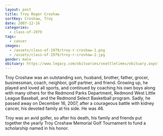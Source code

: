 ```yaml
---
layout: post
title: Troy Roger Croshaw
sortKey: Croshaw, Troy
date: 2007-12-16
categories:
  - class-of-1979
tags:
  - cancer
images:
  - /assets/class-of-1979/troy-r-croshaw-1.png
  - /assets/class-of-1979/troy-r-croshaw-2.jpg
gender: male
obituary: https://www.legacy.com/obituaries/seattletimes/obituary.aspx?n=troy-roger-croshaw&pid=99880072
---
```

Troy Croshaw was an outstanding son, husband, brother, father, grocer, businessman, coach, neighbor, golf partner, and friend. Growing up, he played and loved all sports, and continued by coaching his own boys along with many others for the Redmond Parks Department, Redmond West Little League Baseball, and the Redmond Select Basketball program. Sadly, he passed away on December 16, 2007, after a courageous battle with kidney cancer, his devoted family at his side. He was 46.

Troy was an avid golfer, so after his death, his family and friends put together the yearly Troy Croshaw Memorial Golf Tournament to fund a scholarship named in his honor.